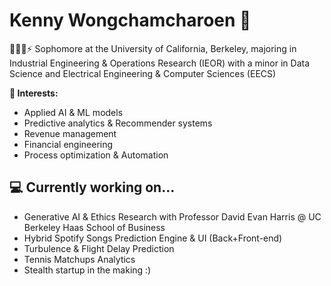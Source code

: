 # Kenny Wongchamcharoen 👋

👨🏻‍💻⚡ Sophomore at the University of California, Berkeley, majoring in Industrial Engineering & Operations Research (IEOR) with a minor in Data Science and Electrical Engineering & Computer Sciences (EECS)

**🥼 Interests:**
- Applied AI & ML models
- Predictive analytics & Recommender systems
- Revenue management
- Financial engineering
- Process optimization & Automation

## 💻 Currently working on...
- Generative AI & Ethics Research with Professor David Evan Harris @ UC Berkeley Haas School of Business
- Hybrid Spotify Songs Prediction Engine & UI (Back+Front-end)
- Turbulence & Flight Delay Prediction
- Tennis Matchups Analytics
- Stealth startup in the making :)
